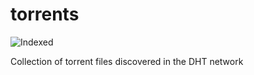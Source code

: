 torrents 
========
![Indexed](https://img.shields.io/badge/indexed-147034-blue)

Collection of torrent files discovered in the DHT network
